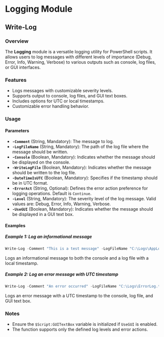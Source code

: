 # Logging Module

## Write-Log

### Overview
The **Logging** module is a versatile logging utility for PowerShell scripts. It allows users to log messages with different levels of importance (Debug, Error, Info, Warning, Verbose) to various outputs such as console, log files, or GUI interfaces.

### Features
- Logs messages with customizable severity levels.
- Supports output to console, log files, and GUI text boxes.
- Includes options for UTC or local timestamps.
- Customizable error handling behavior.

### Usage
#### Parameters
- **`-Comment`** (String, Mandatory): The message to log.
- **`-LogFileName`** (String, Mandatory): The path of the log file where the message should be written.
- **`-Console`** (Boolean, Mandatory): Indicates whether the message should be displayed on the console.
- **`-WriteLogFile`** (Boolean, Mandatory): Indicates whether the message should be written to the log file.
- **`-DateTimeIsUTC`** (Boolean, Mandatory): Specifies if the timestamp should be in UTC format.
- **`-ErrorAct`** (String, Optional): Defines the error action preference for logging operations. Default is `Continue`.
- **`-Level`** (String, Mandatory): The severity level of the log message. Valid values are: Debug, Error, Info, Warning, Verbose.
- **`-UseGUI`** (Boolean, Mandatory): Indicates whether the message should be displayed in a GUI text box.

#### Examples
##### Example 1: Log an informational message
```powershell
Write-Log -Comment "This is a test message" -LogFileName "C:\Logs\AppLog.txt" -Console $true -WriteLogFile $true -DateTimeIsUTC $false -Level "Info" -UseGUI $false
```
Logs an informational message to both the console and a log file with a local timestamp.

##### Example 2: Log an error message with UTC timestamp
```powershell
Write-Log -Comment "An error occurred" -LogFileName "C:\Logs\ErrorLog.txt" -Console $true -WriteLogFile $true -DateTimeIsUTC $true -Level "Error" -UseGUI $true
```
Logs an error message with a UTC timestamp to the console, log file, and GUI text box.

### Notes
- Ensure the `$Script:GUITextBox` variable is initialized if `UseGUI` is enabled.
- The function supports only the defined log levels and error actions.